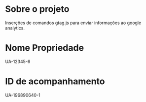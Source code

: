 # Sobre o projeto

Inserções de comandos gtag.js para enviar informações ao google analytics.

# Nome Propriedade

UA-12345-6

# ID de acompanhamento

UA-196890640-1

